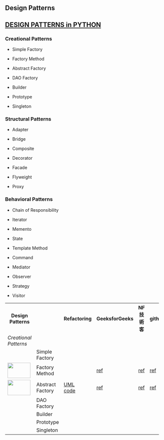 ## Design Patterns


## [DESIGN PATTERNS in PYTHON](https://refactoring.guru/design-patterns/python)
	
	
### Creational Patterns	

  - Simple Factory
	
  - Factory Method
	
  - Abstract Factory
	
  - DAO Factory
	
  - Builder
	
  - Prototype
	
  - Singleton
	
### Structural Patterns	
	
  - Adapter
	
  - Bridge
	
  - Composite
	
  - Decorator
	
  - Facade
	
  - Flyweight
	
  - Proxy

### Behavioral Patterns	
	
  - Chain of Responsibility
	
  - Iterator
	
  - Memento
	
  - State
	
  - Template Method
	
  - Command
	
  - Mediator
	
  - Observer
	
  - Strategy
	
  - Visitor
  
  
  
<table>
<!-- Row 1 : This is for Columns-->
<tr>
<th>Design Patterns</th>
<th></th>
<th>Refactoring</th>
<th>GeeksforGeeks</th>
<th>NF技術客</th>
<th>github</th>
<th>others</th>
</tr>

<!-- Row : Creational Patterns -->
<tr>
<td><em>Creational Patterns</em></td>
<td></td>
<td></td>
<td></td>
<td></td>
<td></td>
<td></td>
</tr>

<!--
<!-- Row n of ___________Patterns - [Some_Kind_of_Design_Pattern] 
<td><img src="" height="50" width="75"></td> <!-- side bar : logo 
<td>Some_Kind_of_Design_Pattern</td>
<td>
<a href="">UML</a> &nbsp;&nbsp;&nbsp;
<a href="">code</a> &nbsp;&nbsp;&nbsp;
</td> <!-- Column 1 : Refactoring 
<td><a href=""> ref </a></td> <!-- Column 2 : GeeksforGeeks 
<td><a href=""> ref </a></td> <!-- Column 3 : NF技術客 
<td><a href=""> ref </a></td> <!-- Column 4 : github 
<td><a href=""> ref </a></td> <!-- Column 5 : others 
</tr>
-->


<!-- Row 1 of Creational Patterns - Simple Factory -->
<tr>
<td></td> <!-- side bar : logo -->
<td>Simple Factory</td>
<td></td> <!-- Column 1 : Refactoring -->
<td></td> <!-- Column 2 : GeeksforGeeks -->
<td></td> <!-- Column 3 : NF技術客-->
<td></td> <!-- Column 4 : github-->
<td><a href="https://blog.csdn.net/huobanjishijian/article/details/79151351">ref</a></td> <!-- Column 5 : others -->
</tr>

<!-- Row 2 of Creational Patterns - Factory Method -->
<tr>
<td><img src="https://refactoring.guru/images/patterns/cards/factory-method-mini-2x.png" height="50" width="75"></td> <!-- side bar : logo -->
<td>Factory Method</td>
<td></td> <!-- Column 1 : Refactoring -->
<td><a href="https://www.geeksforgeeks.org/factory-method-python-design-patterns/">ref</a></td> <!-- Column 2 : GeeksforGeeks -->
<td><a href="https://notfalse.net/3/ioc-di#IoCDI-vs-Factory-Method-Pattern">ref</a></td> <!-- Column 3 : NF技術客-->
<td><a href="https://github.com/faif/python-patterns/blob/master/patterns/creational/factory.py">ref</a></td>  <!-- Column 4 : github--> 
<td><a href="https://blog.csdn.net/huobanjishijian/article/details/79151351">ref</a></td> <!-- Column 5 : others -->
</tr>

<!-- Row 3 of Creational Patterns - Abstract Factory -->
<td><img src="https://refactoring.guru/images/patterns/cards/abstract-factory-mini-2x.png" height="50" width="75"></td> <!-- side bar : logo -->
<td>Abstract Factory</td>
<td>
<a href="https://refactoring.guru/design-patterns/abstract-factory">UML</a> &nbsp;&nbsp;&nbsp;
<a href="https://refactoring.guru/design-patterns/abstract-factory/python/example#lang-features">code</a> &nbsp;&nbsp;&nbsp;
</td> <!-- Column 1 : Refactoring -->
<td><a href="https://www.geeksforgeeks.org/abstract-factory-method-python-design-patterns/"> ref </a> </td> <!-- Column 2 : GeeksforGeeks -->
<td><a href=""> ref </a></td> <!-- Column 3 : NF技術客 -->
<td><a href="https://github.com/faif/python-patterns/blob/master/patterns/creational/abstract_factory.py"> ref </a></td> <!-- Column 4 : github -->
<td><a href="https://blog.csdn.net/huobanjishijian/article/details/79151351"> ref </a></td> <!-- Column 5 : others -->
</tr>

<!-- Row 4 of Creational Patterns - DAO Factory -->
<tr>
<td></td>
<td>DAO Factory</td>
<td></td>
<td></td>
<td></td>
<td></td>
<td></td>
</tr>

<!-- Row 5 of Creational Patterns - Builder -->
<tr>
<td></td>
<td>Builder</td>
<td></td>
<td></td>
<td></td>
<td></td>
<td></td>
</tr>

<!-- Row 6 of Creational Patterns - Prototype -->
<tr>
<td></td>
<td>Prototype</td>
<td></td>
<td></td>
<td></td>
<td></td>
<td></td>
</tr>

<!-- Row 7 of Creational Patterns - Singleton -->
<tr>
<td></td>
<td>Singleton</td>
<td></td>
<td></td>
<td></td>
<td></td>
<td></td>
</tr>
